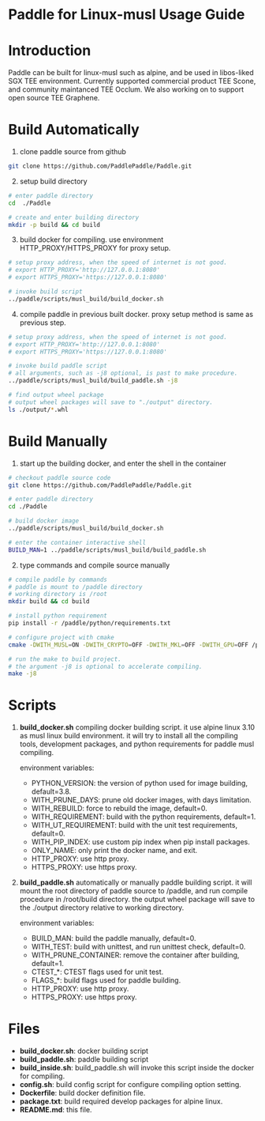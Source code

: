 Paddle for Linux-musl Usage Guide
===========================================

# Introduction
Paddle can be built for linux-musl such as alpine, and be used in libos-liked SGX TEE environment. Currently supported commercial product TEE Scone, and community maintanced TEE Occlum. We also working on to support open source TEE Graphene.


# Build Automatically
1. clone paddle source from github

```bash
git clone https://github.com/PaddlePaddle/Paddle.git
```

2. setup build directory

```bash
# enter paddle directory
cd  ./Paddle

# create and enter building directory
mkdir -p build && cd build
```

3. build docker for compiling. use environment HTTP_PROXY/HTTPS_PROXY for proxy setup.

```bash
# setup proxy address, when the speed of internet is not good.
# export HTTP_PROXY='http://127.0.0.1:8080'
# export HTTPS_PROXY='https://127.0.0.1:8080'

# invoke build script
../paddle/scripts/musl_build/build_docker.sh
```

4. compile paddle in previous built docker. proxy setup method is same as previous step.


```bash
# setup proxy address, when the speed of internet is not good.
# export HTTP_PROXY='http://127.0.0.1:8080'
# export HTTPS_PROXY='https://127.0.0.1:8080'

# invoke build paddle script
# all arguments, such as -j8 optional, is past to make procedure.
../paddle/scripts/musl_build/build_paddle.sh -j8

# find output wheel package
# output wheel packages will save to "./output" directory.
ls ./output/*.whl
```

# Build Manually

1. start up the building docker, and enter the shell in the container
```bash
# checkout paddle source code
git clone https://github.com/PaddlePaddle/Paddle.git

# enter paddle directory
cd ./Paddle

# build docker image
../paddle/scripts/musl_build/build_docker.sh

# enter the container interactive shell
BUILD_MAN=1 ../paddle/scripts/musl_build/build_paddle.sh
```

2. type commands and compile source manually
```sh
# compile paddle by commands
# paddle is mount to /paddle directory
# working directory is /root
mkdir build && cd build

# install python requirement
pip install -r /paddle/python/requirements.txt

# configure project with cmake
cmake -DWITH_MUSL=ON -DWITH_CRYPTO=OFF -DWITH_MKL=OFF -DWITH_GPU=OFF /paddle

# run the make to build project.
# the argument -j8 is optional to accelerate compiling.
make -j8
```

# Scripts
1. **build_docker.sh**
   compiling docker building script. it use alpine linux 3.10 as musl linux build environment. it will try to install all the compiling tools, development packages, and python requirements for paddle musl compiling.

    environment variables:
   - PYTHON_VERSION: the version of python used for image building, default=3.8.
   - WITH_PRUNE_DAYS: prune old docker images, with days limitation.
   - WITH_REBUILD: force to rebuild the image, default=0.
   - WITH_REQUIREMENT: build with the python requirements, default=1.
   - WITH_UT_REQUIREMENT: build with the unit test requirements, default=0.
   - WITH_PIP_INDEX: use custom pip index when pip install packages.
   - ONLY_NAME: only print the docker name, and exit.
   - HTTP_PROXY: use http proxy.
   - HTTPS_PROXY: use https proxy.

2. **build_paddle.sh** automatically or manually paddle building script. it will mount the root directory of paddle source to /paddle, and run compile procedure in /root/build directory. the output wheel package will save to the ./output directory relative to working directory.

    environment variables:
    - BUILD_MAN: build the paddle manually, default=0.
    - WITH_TEST: build with unittest, and run unittest check, default=0.
    - WITH_PRUNE_CONTAINER: remove the container after building, default=1.
    - CTEST_*: CTEST flags used for unit test.
    - FLAGS_*: build flags used for paddle building.
    - HTTP_PROXY: use http proxy.
    - HTTPS_PROXY: use https proxy.

# Files
- **build_docker.sh**: docker building script
- **build_paddle.sh**: paddle building script
- **build_inside.sh**: build_paddle.sh will invoke this script inside the docker for compiling.
- **config.sh**: build config script for configure compiling option setting.
- **Dockerfile**: build docker definition file.
- **package.txt**: build required develop packages for alpine linux.
- **README.md**: this file.

